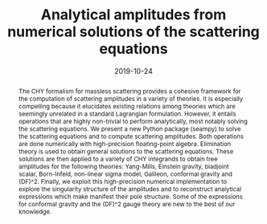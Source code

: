 ---
title: "Analytical amplitudes from numerical solutions of the scattering equations"
authors:
- admin
date: "2019-10-24"
doi: ""

# Schedule page publish date (NOT publication's date).
publishDate: ""

# Publication type.
# Legend: 0 = Uncategorized; 1 = Conference paper; 2 = Journal article;
# 3 = Preprint / Working Paper; 4 = Report; 5 = Book; 6 = Book section;
# 7 = Thesis; 8 = Patent
publication_types: ["3"]

# Publication name and optional abbreviated publication name.
publication: ""
publication_short: ""

abstract: "The CHY formalism for massless scattering provides a cohesive framework for the computation of scattering amplitudes in a variety of theories. It is especially compelling because it elucidates existing relations among theories which are seemingly unrelated in a standard Lagrangian formulation. However, it entails operations that are highly non-trivial to perform analytically, most notably solving the scattering equations. We present a new Python package (seampy) to solve the scattering equations and to compute scattering amplitudes. Both operations are done numerically with high-precision floating-point algebra. Elimination theory is used to obtain general solutions to the scattering equations. These solutions are then applied to a variety of CHY integrands to obtain tree amplitudes for the following theories: Yang-Mills, Einstein gravity, biadjoint scalar, Born-Infeld, non-linear sigma model, Galileon, conformal gravity and (DF)^2. Finally, we exploit this high-precision numerical implementation to explore the singularity structure of the amplitudes and to reconstruct analytical expressions which make manifest their pole structure. Some of the expressions for conformal gravity and the (DF)^2 gauge theory are new to the best of our knowledge."

# Summary. An optional shortened abstract.
summary: 

tags:
- Scattering Amplitudes
- CHY
featured: true

links:
url_pdf: https://arxiv.org/abs/1910.11355

# Featured image
# To use, add an image named `featured.jpg/png` to your page's folder. 
# image:
#   caption: 'Image credit: [Giuseppe De Laurentis]'
#   focal_point: ""
#   preview_only: false

# Associated Projects (optional).
#   Associate this publication with one or more of your projects.
#   Simply enter your project's folder or file name without extension.
#   E.g. `internal-project` references `content/project/internal-project/index.md`.
#   Otherwise, set `projects: []`.
# projects:
# - internal-project

# Slides (optional).
#   Associate this publication with Markdown slides.
#   Simply enter your slide deck's filename without extension.
#   E.g. `slides: "example"` references `content/slides/example/index.md`.
#   Otherwise, set `slides: ""`.
# slides: example
---